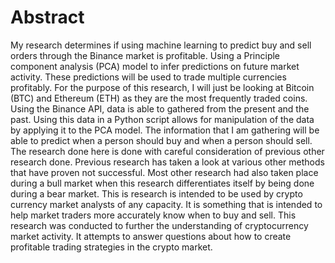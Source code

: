 # Abstract

My research determines if using machine learning to predict buy and sell orders through the Binance market is profitable.  Using a Principle component analysis (PCA) model to infer predictions on future market activity.  These predictions will be used to trade multiple currencies profitably.  For the purpose of this research, I will just be looking at Bitcoin (BTC) and Ethereum (ETH) as they are the most frequently traded coins. Using the Binance API, data is able to gathered from the present and the past.  Using this data in a Python script allows for manipulation of the data by applying it to the PCA model.  The information that I am gathering will be able to predict when a person should buy and when a person should sell.  The research done here is done with careful consideration of previous other research done.  Previous research has taken a look at various other methods that have proven not successful.  Most other research had also taken place during a bull market when this research differentiates itself by being done during a bear market. This is research is intended to be used by crypto currency market analysts of any capacity.  It is something that is intended to help market traders more accurately know when to buy and sell.  This research was conducted to further the understanding of cryptocurrency market activity.  It attempts to answer questions about how to create profitable trading strategies in the crypto market.
 
